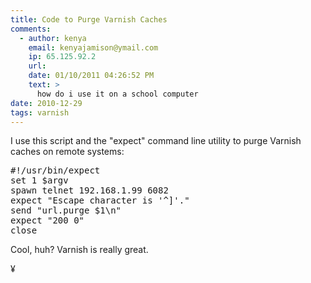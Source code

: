 ```yaml
---
title: Code to Purge Varnish Caches
comments:
  - author: kenya
    email: kenyajamison@ymail.com
    ip: 65.125.92.2
    url:
    date: 01/10/2011 04:26:52 PM
    text: >
      how do i use it on a school computer
date: 2010-12-29
tags: varnish
---
```

I use this script and the "expect" command line utility to purge Varnish caches on remote systems:

<pre class="sh_sh">
#!/usr/bin/expect
set 1 $argv
spawn telnet 192.168.1.99 6082
expect "Escape character is '^]'."
send "url.purge $1\n"
expect "200 0"
close
</pre>

Cool, huh? Varnish is really great.

¥

